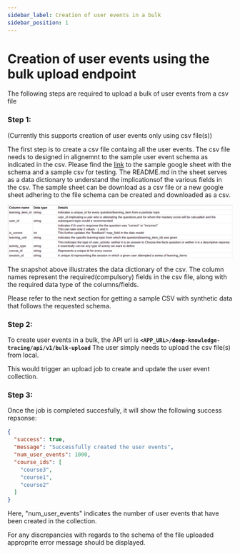 ```yaml
---
sidebar_label: Creation of user events in a bulk
sidebar_position: 1
---
```


# Creation of user events using the bulk upload endpoint

The following steps are required to upload a bulk of user events from a csv file

### Step 1:

(Currently this supports creation of user events only using csv file(s))

The first step is to create a csv file containg all the user events. The csv file needs to designed in alignemnt to the sample user event schema as indicated in the csv.
Please find the <a href="https://docs.google.com/spreadsheets/d/1HxzMXDXSPgIsf0-rfXu3n1Yp6_z3JdvYG4I6eG4tYPM/edit?pli=1#gid=0">link</a> to the sample google sheet with the schema and a sample csv for testing. The README.md in the sheet serves as a data dictionary to understand the implicationsof the various fields in the csv.
The sample sheet can be download as a csv file or a new google sheet adhering to the file schema can be created and downloaded as a csv.

![Sample CSV Schema](./img/CSV_Schema.png)

The snapshot above illustrates the data dictionary of the csv. The column names represent the required(compulsory) fields in the csv file, along with the required data type of the columns/fields.

Please refer to the next section for getting a sample CSV with synthetic data that follows the requested schema.
### Step 2:

To create user events in a bulk, the API url is **`<APP_URL>/deep-knowledge-tracing/api/v1/bulk-upload`**
The user simply needs to upload the csv file(s) from local.

This would trigger an upload job to create and update the user event collection.

### Step 3:

Once the job is completed succesfully, it will show the following success repsonse:

```json
{
  "success": true,
  "message": "Successfully created the user events",
  "num_user_events": 1000,
  "course_ids": [
    "course3",
    "course1",
    "course2"
  ]
}
```

Here, "num_user_events" indicates the number of user events that have been created in the collection.

For any discrepancies with regards to the schema of the file uploaded approprite error message should be displayed.